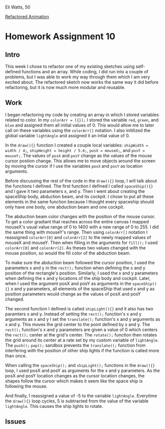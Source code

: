 Eli Watts, 50

[Refactored Animation](https://wattse13.github.io/120_work/hw_10/)

# Homework Assignment 10

## Intro

This week I chose to refactor one of my existing sketches using self-defined functions and an array. While coding, I did run into a couple of problems, but I was able to work my way through them which I am very excited about. The refactored sketch now works the same way it did before refactoring, but it is now much more modular and reusable.

## Work

I began refactoring my code by creating an array in which I stored variables related to color. In my `colorArr = [{}];` I stored the variable `red`, `green`, and `blue` and assigned them all initial values of 0. This would allow me to later call on these variables using the `colorArr[]` notation. I also initilized the global variable `lightAngle` and assigned it an intial value of 0.

In the `draw(){}` function I created a couple local variables: `shipWidth = width / 4;`, `shipHeight = height / 5.6;`, `posX = mouseX;`, and `posY = mouseY;`. The values of `posX` and `posY` change as the values of the mouse cursor postion change. This allows me to move objects around the screen by moving the cursor if I use the variables `posX` and `posY` as location arguments.

Before discussing the rest of the code in the `draw(){}` loop, I will talk about the functions I defined. The first function I defined I called `spaceShip(){}` and I gave it two parameters x, and y. Then I went about creating the spaceShip body, abduction beam, and its cockpit. I chose to put all these elements in the same function because I thought every spaceship should only have one body, one abduction beam and one cockpit.

The abduction beam color changes with the position of the mouse cursor. To get a color gradiant that reaches across the entire canvas I mapped mouseX's usual value range of 0 to 1400 with a new range of 0 to 255. I did the same thing with mouseY's range. Then using `colorArr[]` notation I reassigned `colorArr[0]` and `colorArr[2]` to the newly mapped values of mouseX and mouseY. Then when filling in the arguments for `fill();` I used `colorArr[0]` and `colorArr[2]`. As theses two values changed with the mouse position, so would the fill color of the abduction beam.

To make sure the abduction beam followed the cursor position, I used the parameters x and y in the `rect();` function when defining the x and y position of the rectangle's position. Similarly, I used the x and y parameters when defining the x and y locations of the ship body and cockpit. Later, when I used the argument posX and posY as arguments in the `spaceShip(){}` x and y parameters, all elements of the spaceShip that used x and y as position parameters would change as the values of posX and posY changed.

The second function I defined is called `shipLight(){}` and it also has two paramters x and y. Instead of setting the `rect();` function's x and y arguments as x and y I set the `translate();` function's x and y arguments as x and y. This moves the grid center to the point defined by x and y. The `rect();` function's x and y parameters are given a value of 0 which centers the `rect();` center at the grid's center. The `rotate();` function then rotates the grid around its center at a rate set by my custom variable of `lightAngle`. The `push();` `pop();` sandbox prevents the `translate();` function from interfering with the position of other ship lights if the function is called more than once.

When calling the `spaceShip();` and `shipLight();` functions in the `draw(){}` loop, I used posX and posY as arguments for the x and y parameters. As the posX and posY location changes as the cursor location changes, the shapes follow the cursor which makes it seem like the space ship is following the mouse.

And finally, I reassigned a value of -5 to the variable `lightAngle`. Everytime the `draw(){}` loop cycles, 5 is subtracted from the value of the variable `lightAngle`. This causes the ship lights to rotate.

## Issues
